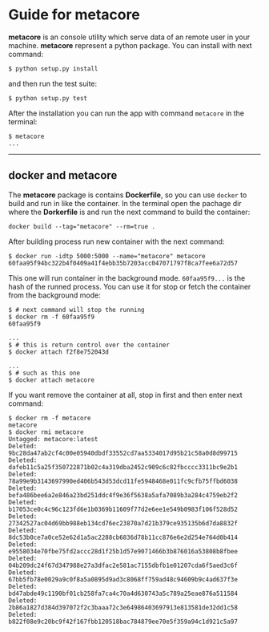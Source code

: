 # Guide for metacore
**metacore** is an console utility which serve data of an remote user in your machine.
**metacore** represent a python package. You can install with next command:

    $ python setup.py install

and then run the test suite:

    $ python setup.py test
    
After the installation you can run the app with command `metacore` in the terminal:

    $ metacore
    ...
    
---

## docker and metacore
The **metacore** package is contains **Dockerfile**, so you can use `docker` to build and run in like the container.
In the terminal open the pachage dir where the **Dorkerfile** is and run the next command to build the container:

    docker build --tag="metacore" --rm=true .

After building process run new container with the next command:

    $ docker run -idtp 5000:5000 --name="metacore" metacore
    60faa95f94bc322b4f0409a41f4ebb35b7203acc047071797f8ca7fee6a72d57

This one will run container in the background mode. `60faa95f9...` is the hash of the runned process. 
You can use it for stop or fetch the container from the background mode:

    $ # next command will stop the running
    $ docker rm -f 60faa95f9
    60faa95f9
    
    ...
    $ # this is return control over the container
    $ docker attach f2f8e752043d
    
    ...
    $ # such as this one
    $ docker attach metacore

If you want remove the container at all, stop in first and then enter next command:

    $ docker rm -f metacore
    metacore
    $ docker rmi metacore
    Untagged: metacore:latest
    Deleted: 9bc28da47ab2cf4c00e05940dbdf33552cd7aa5334017d95b21c58a0d8d99715
    Deleted: dafeb11c5a25f350722871b02c4a319dba2452c909c6c82fbcccc3311bc9e2b1
    Deleted: 78a99e9b3143697990ed406b543d53dcd11fe5948468e011fc9cfb75ffbd6038
    Deleted: befa486bee6a2e846a23bd251ddc4f9e36f5638a5afa7089b3a284c4759eb2f2
    Deleted: b17053ce0c4c96c123fd6e1b0369b11609f77d2e6ee1e549b0983f106f528d52
    Deleted: 27342527ac04d69bb988eb134cd76ec23870a7d21b379ce935135b6d7da8832f
    Deleted: 8dc53b0ce7a0ce52e62d1a5ac2288cb6836d78b11cc876e6e2d254e764d0b414
    Deleted: e9558034e70fbe75fd2accc28d1f25b1d57e9071466b3b876016a53808b8fbee
    Deleted: 04b209dc24f67d347988e27a3dfac2e581ac7155dbfb1e01207cda6f5aed3c6f
    Deleted: 67bb5fb78e0029a9c0f8a5a0895d9ad3c8068ff759ad48c94609b9c4ad637f3e
    Deleted: bd47abde49c1190bf01cb258fa7ca4c70a4d630743a5c789a25eae876a511584
    Deleted: 2b86a1827d384d397072f2c3baaa72c3e64986403697913e813581de32dd1c58
    Deleted: b822f08e9c20bc9f42f167fbb120518bac784879ee70e5f359a94c1d921c5a97
